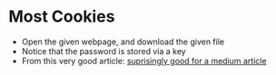 # Most Cookies
- Open the given webpage, and download the given file
- Notice that the password is stored via a key
- From this very good article: [suprisingly good for a medium article](https://blog.paradoxis.nl/defeating-flasks-session-management-65706ba9d3ce)